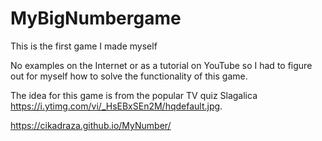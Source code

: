 # MyBigNumbergame
This is the first game I made myself

No examples on the Internet or as a tutorial on YouTube so I had to figure out for myself how to solve the functionality of this game.

The idea for this game is from the popular TV quiz Slagalica https://i.ytimg.com/vi/_HsEBxSEn2M/hqdefault.jpg.

https://cikadraza.github.io/MyNumber/
